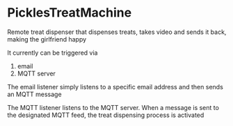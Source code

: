 # PicklesTreatMachine
Remote treat dispenser that dispenses treats, takes video and sends it back, making the girlfriend happy

It currently can be triggered via
1) email
2) MQTT server

The email listener simply listens to a specific email address and then sends an MQTT message

The MQTT listener listens to the MQTT server. When a message is sent to the designated MQTT feed, the treat dispensing process is activated
